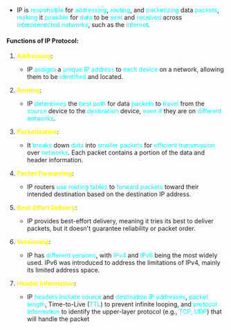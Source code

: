 - IP is <span style="color:#00ffff">responsible</span> for <span style="color:#00ffff">addressing</span>, <span style="color:#00ffff">routing</span>, and <span style="color:#00ffff">packetizing</span> data <span style="color:#00ffff">packets</span>, <span style="color:#00ffff">making</span> it <span style="color:#00ffff">possible</span> for <span style="color:#00ffff">data</span> to be <span style="color:#00ffff">sent</span> and <span style="color:#00ffff">received</span> across <span style="color:#00ffff">interconnected networks</span>, such as the <span style="color:#00ffff">internet</span>.


#### Functions of IP Protocol:

1. **<span style="color:#fffd01">Addressing</span>**:
	- IP <span style="color:#00ffff">assigns</span> a <span style="color:#00ffff">unique IP address</span> to <span style="color:#00ffff">each device</span> on a network, allowing them to be <span style="color:#00ffff">identified</span> and located.
    
2. **<span style="color:#fffd01">Routing</span>**: 
	- IP <span style="color:#00ffff">determines</span> the <span style="color:#00ffff">best path</span> for data <span style="color:#00ffff">packets</span> to <span style="color:#00ffff">travel</span> from the <span style="color:#00ffff">source</span> device to the <span style="color:#00ffff">destination</span> device, <span style="color:#00ffff">even if</span> they are on <span style="color:#00ffff">different networks</span>.
    
3. **<span style="color:#fffd01">Packetization</span>**:
	- It <span style="color:#00ffff">breaks</span> down <span style="color:#00ffff">data</span> into <span style="color:#00ffff">smaller packets</span> for <span style="color:#00ffff">efficient transmission</span> over <span style="color:#00ffff">networks</span>. Each packet contains a portion of the data and header information.
    
4. **<span style="color:#fffd01">Packet Forwarding</span>**:
	- IP routers <span style="color:#00ffff">use routing tables</span> to <span style="color:#00ffff">forward packets</span> toward their intended destination based on the destination IP address.
    
5. **<span style="color:#fffd01">Best-Effort Delivery</span>**:
	- IP provides best-effort delivery, meaning it tries its best to deliver packets, but it doesn't guarantee reliability or packet order.
    
6. **<span style="color:#fffd01">Versioning</span>**:
	- IP has <span style="color:#00ffff">different versions</span>, with <span style="color:#00ffff">IPv4</span> and <span style="color:#00ffff">IPv6</span> being the most widely used. IPv6 was introduced to address the limitations of IPv4, mainly its limited address space.
    
7. **<span style="color:#fffd01">Header Information</span>**:
	- IP <span style="color:#00ffff">headers include</span> <span style="color:#00ffff">source</span> and <span style="color:#00ffff">destination IP addresses</span>, <span style="color:#00ffff">packet length</span>, Time-to-Live (<span style="color:#00ffff">TTL</span>) to prevent infinite looping, and <span style="color:#00ffff">protocol information</span> to identify the upper-layer protocol (e.g., <span style="color:#00ffff">TCP, UDP</span>) that will handle the packet